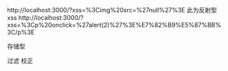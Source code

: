 http://localhost:3000/?xss=%3Cimg%20src=%27null%27%3E
此为反射型xss
http://localhost:3000/?xss=%3Cp%20onclick=%27alert(2)%27%3E%E7%82%B9%E5%87%BB%3C/p%3E

存储型


过滤
校正
